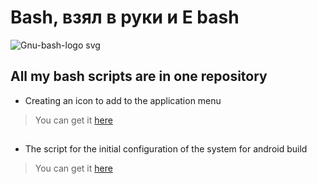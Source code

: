 # Bash, взял в руки и Е bash
![Gnu-bash-logo svg](https://user-images.githubusercontent.com/93985232/195589857-55a7d7f9-f148-4722-a690-892d25850e51.png)

## All my bash scripts are in one repository

- Creating an icon to add to the application menu

> You can get it [here](https://github.com/WolfAURman/all_scripts/tree/main/desktop_icon_create)

##

- The script for the initial configuration of the system for android build

> 
> You can get it [here](https://github.com/WolfAURman/all_scripts/tree/main/build_android)
